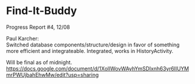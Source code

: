# Find-It-Buddy  

Progress Report #4, 12/08

Paul Karcher:  
Switched database components/structure/design in favor of something more efficient and integrateable. Integrated,
works in HistoryActivity.


Will be final as of midnight.
https://docs.google.com/document/d/1XolIWovWAyhYmSDIxnh63yr6IIUYMmrPWUjbahEhwMw/edit?usp=sharing
